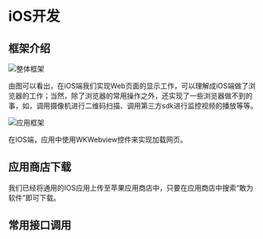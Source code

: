# iOS开发

## 框架介绍

![整体框架](http://ganweisoft.net/img/md/5a38e4437db33.PNG)

由图可以看出，在iOS端我们实现Web页面的显示工作，可以理解成iOS端做了浏览器的工作；当然，除了浏览器的常用操作之外，还实现了一些浏览器做不到的事，如，调用摄像机进行二维码扫描、调用第三方sdk进行监控视频的播放等等。

![应用框架](http://ganweisoft.net/img/md/5a38e4437dc40.PNG)

在IOS端，应用中使用WKWebview控件来实现加载网页。

## 应用商店下载

我们已经将通用的IOS应用上传至苹果应用商店中，只要在应用商店中搜索“敢为软件”即可下载。

## 常用接口调用